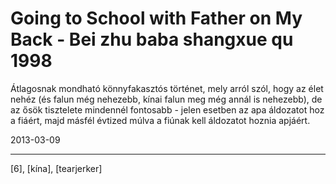 # Going to School with Father on My Back - Bei zhu baba shangxue qu 1998

Átlagosnak mondható könnyfakasztós történet, mely arról szól, hogy az élet nehéz (és falun még nehezebb, kínai falun meg még annál is nehezebb), de az ősök tisztelete mindennél fontosabb - jelen esetben az apa áldozatot hoz a fiáért, majd másfél évtized múlva a fiúnak kell áldozatot hoznia apjáért.

2013-03-09 

----

[6], [kína], [tearjerker]
